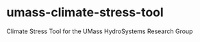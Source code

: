 umass-climate-stress-tool
=========================

Climate Stress Tool for the UMass HydroSystems Research Group
